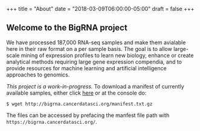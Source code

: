 +++
title = "About"
date = "2018-03-09T06:00:00-05:00"
draft = false
+++

## Welcome to the BigRNA project

We have processed 187,000 RNA-seq samples and make them avialable here
in their raw format on a per sample basis. The goal is to allow
large-scale mining of expression profiles to learn new biology,
enhance or create analytical methods requiring large gene expression
compendia, and to provide resources for machine learning and
artificial intelligence approaches to genomics.

*This project is a work-in-progress.* To download a manifest of
currently available samples, either
click [here](http://bigrna.cancerdatasci.org/manifest.txt.gz) or at
the console do:

```console
$ wget http://bigrna.cancerdatasci.org/manifest.txt.gz
```

The files can be accessed by prefacing the manfest file path with
`https://bigrna.cancerdatasci.org/`. 

